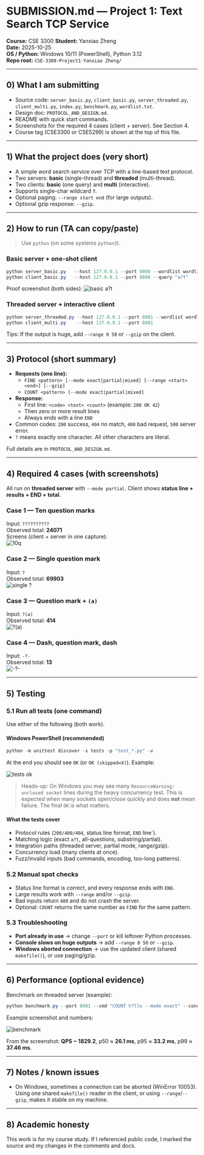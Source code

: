 # SUBMISSION.md — Project 1: Text Search TCP Service

**Course:** CSE 3300
**Student:** Yanxiao Zheng  
**Date:** 2025-10-25  
**OS / Python:** Windows 10/11 (PowerShell), Python 3.12  
**Repo root:** `CSE-3300-Project1-Yanxiao Zheng/`

---

## 0) What I am submitting

- Source code: `server_basic.py`, `client_basic.py`, `server_threaded.py`, `client_multi.py`, `index.py`, `benchmark.py`, `wordlist.txt`.
- Design doc: `PROTOCOL_AND_DESIGN.md`.
- README with quick start commands.
- Screenshots for the required 4 cases (client + server). See Section 4.
- Course tag (CSE3300 or CSE5299) is shown at the top of this file.

---

## 1) What the project does (very short)

- A simple word search service over TCP with a line-based text protocol.
- Two servers: **basic** (single-thread) and **threaded** (multi-thread).
- Two clients: **basic** (one query) and **multi** (interactive).
- Supports single-char wildcard **`?`**.
- Optional paging: `--range start end` (for large outputs).
- Optional gzip response: `--gzip`.

---

## 2) How to run (TA can copy/paste)

> Use `python` (on some systems `python3`).

### Basic server + one-shot client

```powershell
python server_basic.py   --host 127.0.0.1 --port 8080 --wordlist wordlist.txt
python client_basic.py   --host 127.0.0.1 --port 8080 --query "a?t"
```

Proof screenshot (both sides):
![basic a?t](./screens/basic.png)

### Threaded server + interactive client

```powershell
python server_threaded.py --host 127.0.0.1 --port 8081 --wordlist wordlist.txt --mode partial
python client_multi.py    --host 127.0.0.1 --port 8081
```

Tips: If the output is huge, add `--range 0 50` or `--gzip` on the client.

---

## 3) Protocol (short summary)

- **Requests (one line):**
  - `FIND <pattern> [--mode exact|partial|mixed] [--range <start> <end>] [--gzip]`
  - `COUNT <pattern> [--mode exact|partial|mixed]`
- **Response:**
  - First line: `<code> <text> <count>` (example: `200 OK 42`)
  - Then zero or more result lines
  - Always ends with a line `END`
- Common codes: `200` success, `404` no match, `400` bad request, `500` server error.
- `?` means exactly one character. All other characters are literal.

Full details are in `PROTOCOL_AND_DESIGN.md`.

---

## 4) Required 4 cases (with screenshots)

All run on **threaded server** with `--mode partial`. Client shows **status line + results + END + total**.

### Case 1 — Ten question marks

Input: ``??????????``  
Observed total: **24071**  
Screens (client + server in one capture):  
![10q](./screens/case1.png)

### Case 2 — Single question mark

Input: ``?``  
Observed total: **69903**  
![single ?](./screens/case2.png)

### Case 3 — Question mark + `(a)`

Input: ``?(a)``  
Observed total: **414**  
![?(a)](./screens/case3.png)

### Case 4 — Dash, question mark, dash

Input: ``-?-``  
Observed total: **13**  
![ -?- ](./screens/case4.png)

---

## 5) Testing

### 5.1 Run all tests (one command)

Use either of the following (both work).

#### Windows PowerShell (recommended)

```powershell
python -m unittest discover -s tests -p "test_*.py" -v
```

At the end you should see `OK` (or `OK (skipped=X)`). Example:

![tests ok](./screens/tests_ok.png)

> Heads-up: On Windows you may see many `ResourceWarning: unclosed socket` lines during the heavy concurrency test.
> This is expected when many sockets open/close quickly and does **not** mean failure. The final `OK` is what matters.

#### What the tests cover

- Protocol rules (`200/400/404`, status line format, `END` line`).
- Matching logic (exact `a?t`, all-questions, substring/partial).
- Integration paths (threaded server, partial mode, range/gzip).
- Concurrency load (many clients at once).
- Fuzz/invalid inputs (bad commands, encoding, too-long patterns).

### 5.2 Manual spot checks

- Status line format is correct, and every response ends with `END`.
- Large results work with `--range` and/or `--gzip`.
- Bad inputs return `400` and do not crash the server.
- Optional: `COUNT` returns the same number as `FIND` for the same pattern.

### 5.3 Troubleshooting

- **Port already in use** → change `--port` or kill leftover Python processes.
- **Console slows on huge outputs** → add `--range 0 50` or `--gzip`.
- **Windows aborted connection** → use the updated client (shared `makefile()`), or use paging/gzip.

---

## 6) Performance (optional evidence)

Benchmark on threaded server (example):

```powershell
python benchmark.py --port 8081 --cmd "COUNT h?llo --mode exact" --concurrency 50 --duration 5
```

Example screenshot and numbers:

![benchmark](./screens/benchmark.png)

From the screenshot: **QPS ~ 1829.2**, p50 ≈ **26.1 ms**, p95 ≈ **33.2 ms**, p99 ≈ **37.46 ms**.

---

## 7) Notes / known issues

- On Windows, sometimes a connection can be aborted (WinError 10053). Using one shared `makefile()` reader in the client, or using `--range`/`--gzip`, makes it stable on my machine.

---

## 8) Academic honesty

This work is for my course study. If I referenced public code, I marked the source and my changes in the comments and docs.
